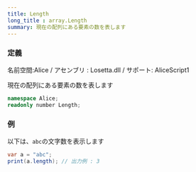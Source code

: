 ```yaml
---
title: Length
long_title : array.Length
summary: 現在の配列にある要素の数を表します
---
```

### 定義
名前空間:Alice / アセンブリ : Losetta.dll / サポート: AliceScript1

現在の配列にある要素の数を表します

```cs title="AliceScript"
namespace Alice;
readonly number Length;
```

### 例
以下は、`abc`の文字数を表示します

```cs title="AliceScript"
var a = "abc";
print(a.length); // 出力例 : 3
```
